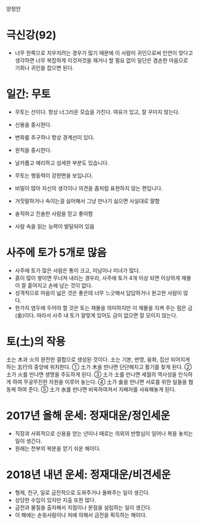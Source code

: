 양정안

# 극신강(92)
* 너무 한쪽으로 치우치려는 경우가 많기 때문에 이 사람이 귀인으로써 인연이 맞다고 생각하면 너무 복잡하게 이것저것을 재거나 할 필요 없이 일단은 겸손한 마음으로 기회나 귀인을 잡으면 된다.


# 일간: 무토
* 무토는 산이다. 항상 너그러운 모습을 가진다. 여유가 있고, 잘 꾸미지 않는다.
* 신용을 중시한다.
* 변화를 추구하나 항상 경계선이 있다.
* 원칙을 중시한다.
 
* 날카롭고 예리하고 섬세한 부분도 있습니다.
* 무토는 행동력이 강한면을 보입니다.
* 비밀이 많아 자신의 생각이나 의견을 좀처럼 표현하지 않는 편입니다.

* 거짓말하거나 속이는걸 싫어해서 그냥 만나기 싫으면 사실대로 말함
* 솔직하고 진솔한 사람을 믿고 좋아함
* 사람 속을 읽는 능력이 발달되어 있음

# 사주에 토가 5개로 많음
* 사주에 토가 많은 사람은 통이 크고, 미남이나 미녀가 많다. 
* 흙이 많이 쌓이면 무너져 내리는 경우라, 사주에 토가 4개 이상 되면 이상하게 재물이 잘 흩어지고 손에 남는 것이 없다. 
* 성격적으로 마음이 넓은 것은 좋은데 너무 느긋해서 답답하거나 완고한 사람이 많다. 
* 한가지 염두에 두어야 할 것은 토는 재물을 의미하지만 이 재물을 지켜 주는 힘은 금(金)이다. 따라서 사주 내 토가 알맞게 있어도 금이 없으면 잘 모이지 않는다. 
 
# 토(土)의 작용
土는 木과 火의 완전한 결합으로 생성된 것이다. 土는 기본, 번영, 융화, 집산 되어지게 하는 五行의 중앙에 위치한다. 
① 土가 木을 만나면 단단해지고 활기를 찾게 된다.
② 土가 火를 만나면 생명을 주도하게 된다.
③ 土가 土를 만나면 세월의 역사성을 인식하게 하여 무궁무진한 자원을 이루어 놓는다.
④ 土가 金을 만나면 서로를 위한 일들을 협동케 하여 준다.
⑤ 土가 水를 만나면 비옥하여져서 지배자를 사육해놓게 된다. 

# 2017년 올해 운세: 정재대운/정인세운
* 직장과 사회적으로 신용을 얻는 년이나 때로는 의외의 반항심이 일어나 복을 놓치는 일이 생긴다.
* 원래는 천부의 복분을 얻기 쉬운 해이다.

# 2018년 내년 운세: 정재대운/비견세운
* 형제, 친구, 일로 금전적으로 도와주거나 돌봐주는 일이 생긴다.
* 상당한 수입이 있지만 지출 또한 많다.
* 금전과 물질을 출자해서 지점이나 분점을 설립하는 일이 생긴다.
* 이 해에는 손윗사람이나 처에 의해서 금전을 획득하는 해이다.
